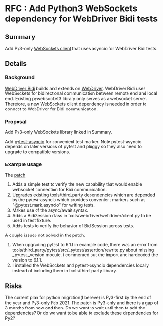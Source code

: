 # RFC : Add Python3 WebSockets dependency for WebDriver Bidi tests

## Summary

Add Py3-only [WebSockets client](https://github.com/aaugustin/websockets) that uses asyncio for WebDriver Bidi tests. 

## Details

### Background

[WebDriver Bidi](https://w3c.github.io/webdriver-bidi/) builds and extends on [WebDriver](https://w3c.github.io/webdriver/).
WebDriver Bidi uses WebSockets for bidirectional communication between remote end and local end.
Existing pywebsocket3 library only serves as a websocket server. Therefore, a new WebSockets client dependency is needed in order to connect to WebDriver for Bidi communication.  

### Proposal

Add Py3-only WebSockets library linked in Summary.

Add [pytest-asyncio](https://github.com/pytest-dev/pytest-asyncio) for convenient test marker.
Note pytest-asyncio depends on later versions of pytest and pluggy so they also need to upgrade to compatible versions.

### Example usage

The [patch](https://github.com/web-platform-tests/wpt/pull/26510) 
1. Adds a simple test to verify the new capability that would enable websocket connection for Bidi communication.
1. Upgrades existing tools/third_party dependencies which are depended by the pytest-asyncio which provides convenient markers such as
"@pytest.mark.asyncio" for writing tests.
1. Makes use of the async/await syntax.
1. Adds a BidiSession class in tools/webdriver/webdriver/client.py to be used
in test fixture.
1. Adds tests to verify the behavior of BidiSession across tests.

A couple issues not solved in the patch:

1. When upgrading pytest to 6.1.1 in example code, there was an error from tools/third_party/pytest/src/_pytest/assertion/rewrite.py
about missing _pytest._version module.
I commented out the import and hardcoded the version to 6.1.1.
1. I installed the WebSockets and pytest-asyncio dependencies locally instead of including them in tools/third_party library.

## Risks

The current plan for python migration(I believe) is Py3-first by the end of the year and Py3-only Feb 2021.
The patch is Py3-only and there is a gap of 3 months from now and then.
Do we want to wait until then to add the dependencies?
Or do we want to be able to exclude these dependencies for Py2?